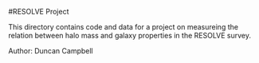 #RESOLVE Project

This directory contains code and data for a project on measureing the relation between halo mass and galaxy properties in the RESOLVE survey.

Author: Duncan Campbell

 